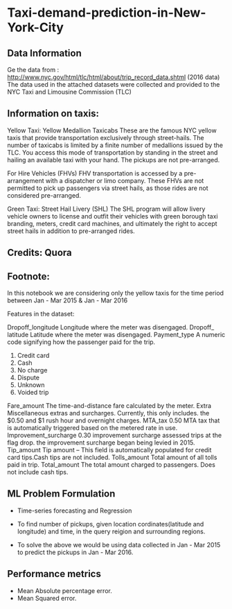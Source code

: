 # Taxi-demand-prediction-in-New-York-City

## Data Information
Ge the data from : http://www.nyc.gov/html/tlc/html/about/trip_record_data.shtml (2016 data) The data used in the attached datasets were collected and provided to the NYC Taxi and Limousine Commission (TLC)

## Information on taxis:
Yellow Taxi: Yellow Medallion Taxicabs
These are the famous NYC yellow taxis that provide transportation exclusively through street-hails. The number of taxicabs is limited by a finite number of medallions issued by the TLC. You access this mode of transportation by standing in the street and hailing an available taxi with your hand. The pickups are not pre-arranged.

For Hire Vehicles (FHVs)
FHV transportation is accessed by a pre-arrangement with a dispatcher or limo company. These FHVs are not permitted to pick up passengers via street hails, as those rides are not considered pre-arranged.

Green Taxi: Street Hail Livery (SHL)
The SHL program will allow livery vehicle owners to license and outfit their vehicles with green borough taxi branding, meters, credit card machines, and ultimately the right to accept street hails in addition to pre-arranged rides.

## Credits: Quora

## Footnote:
In this notebook we are considering only the yellow taxis for the time period between Jan - Mar 2015 & Jan - Mar 2016

Features in the dataset:
<tr>
    <td>Dropoff_longitude</td>
    <td>Longitude where the meter was disengaged.</td>
</tr>
<tr>
    <td>Dropoff_ latitude</td>
    <td>Latitude where the meter was disengaged.</td>
</tr>
<tr>
    <td>Payment_type</td>
    <td>A numeric code signifying how the passenger paid for the trip.
    <ol>
        <li> Credit card </li>
        <li> Cash </li>
        <li> No charge </li>
        <li> Dispute</li>
        <li> Unknown </li>
        <li> Voided trip</li>
    </ol>
    </td>
</tr>
<tr>
    <td>Fare_amount</td>
    <td>The time-and-distance fare calculated by the meter.</td>
</tr>
<tr>
    <td>Extra</td>
    <td>Miscellaneous extras and surcharges. Currently, this only includes. the $0.50 and $1 rush hour and overnight charges.</td>
</tr>
<tr>
    <td>MTA_tax</td>
    <td>0.50 MTA tax that is automatically triggered based on the metered rate in use.</td>
</tr>
<tr>
    <td>Improvement_surcharge</td>
    <td>0.30 improvement surcharge assessed trips at the flag drop. the improvement surcharge began being levied in 2015.</td>
</tr>
<tr>
    <td>Tip_amount</td>
    <td>Tip amount – This field is automatically populated for credit card tips.Cash tips are not included.</td>
</tr>
<tr>
    <td>Tolls_amount</td>
    <td>Total amount of all tolls paid in trip.</td>
</tr>
<tr>
    <td>Total_amount</td>
    <td>The total amount charged to passengers. Does not include cash tips.</td>
</tr>

## ML Problem Formulation
- Time-series forecasting and Regression

- To find number of pickups, given location cordinates(latitude and longitude) and time, in the query reigion and surrounding regions.
- To solve the above we would be using data collected in Jan - Mar 2015 to predict the pickups in Jan - Mar 2016.

## Performance metrics
- Mean Absolute percentage error.
- Mean Squared error.
